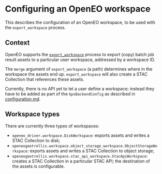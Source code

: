 # Configuring an OpenEO workspace

This describes the configuration of an OpenEO workspace, to be used with the `export_workspace` process.

## Context

OpenEO supports the [`export_workspace`](https://github.com/Open-EO/openeo-python-driver/blob/master/openeo_driver/specs/openeo-processes/experimental/export_workspace.json)
process to export (copy) batch job result assets to a particular user workspace, addressed by a workspace ID.

The `merge` argument of `export_workspace` (a path) determines where in the workspace the assets end up.
`export_workspace` will also create a STAC Collection that references these assets.

Currently, there is no API yet to let a user define a workspace; instead they have to be added as part of the
`GpsBackendConfig` as described in [configuration.md](configuration.md).

## Workspace types

There are currently three types of workspaces:
 - `openeo_driver.workspace.DiskWorkspace`: exports assets and writes a STAC Collection to disk;
 - `openeogeotrellis.workspace.object_storage_workspace.ObjectStorageWorkspace`: exports assets and writes a STAC
Collection to object storage;
 - `openeogeotrellis.workspace.stac_api_workspace.StacApiWorkspace`: creates a STAC Collection in a particular STAC API;
the destination of the assets is configurable.
